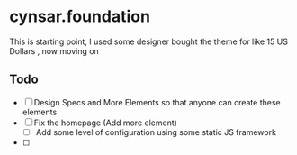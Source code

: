 # cynsar.foundation

This is starting point, I used some designer bought the theme for like 15 US Dollars , now moving on 

## Todo

- [ ] Design Specs and More Elements so that anyone can create these elements
- [ ] Fix the homepage (Add more element)
  - [ ] Add some level of configuration using some static JS framework
- [ ]

